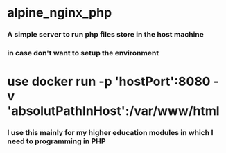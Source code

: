 # alpine_nginx_php

### A simple server to run php files store in the host machine 
### in case don't want to setup the environment

# use docker run -p 'hostPort':8080 -v 'absolutPathInHost':/var/www/html 

### I use this mainly for my higher education modules in which I need to programming in PHP
